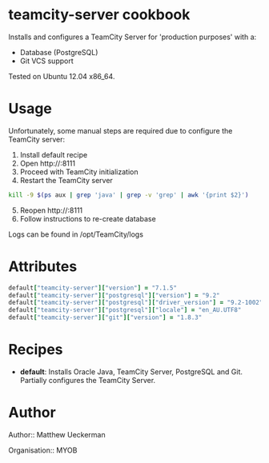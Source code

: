 # teamcity-server cookbook

Installs and configures a TeamCity Server for 'production purposes' with a:
* Database (PostgreSQL)
* Git VCS support

Tested on Ubuntu 12.04 x86_64.

# Usage

Unfortunately, some manual steps are required due to configure the TeamCity server:

1. Install default recipe
2. Open http://<node>:8111
3. Proceed with TeamCity initialization
4. Restart the TeamCity server
```bash
kill -9 $(ps aux | grep 'java' | grep -v 'grep' | awk '{print $2}')
```
5. Reopen http://<node>:8111
6. Follow instructions to re-create database

Logs can be found in /opt/TeamCity/logs

# Attributes

```ruby
default["teamcity-server"]["version"] = "7.1.5"
default["teamcity-server"]["postgresql"]["version"] = "9.2"
default["teamcity-server"]["postgresql"]["driver_version"] = "9.2-1002"
default["teamcity-server"]["postgresql"]["locale"] = "en_AU.UTF8"
default["teamcity-server"]["git"]["version"] = "1.8.3"
```

# Recipes

* __default__: Installs Oracle Java, TeamCity Server, PostgreSQL and Git.  Partially configures the TeamCity Server.

# Author

Author:: Matthew Ueckerman

Organisation:: MYOB
